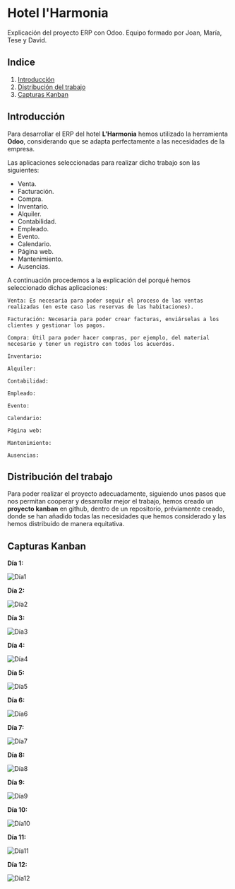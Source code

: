 # Hotel l'Harmonia

Explicación del proyecto ERP con Odoo. Equipo formado por Joan, María, Tese y David.

## Indice

1. [Introducción](#id1)
2. [Distribución del trabajo](#id2)
3. [Capturas Kanban](#id3)

## Introducción

Para desarrollar el ERP del hotel **L'Harmonia** hemos utilizado la herramienta **Odoo**, considerando que se adapta perfectamente a las necesidades de la empresa.

Las aplicaciones seleccionadas para realizar dicho trabajo son las siguientes:

- Venta.
- Facturación.
- Compra.
- Inventario.
- Alquiler.
- Contabilidad.
- Empleado.
- Evento.
- Calendario.
- Página web.
- Mantenimiento.
- Ausencias.

A continuación procedemos a la explicación del porqué hemos seleccionado dichas aplicaciones:

    Venta: Es necesaria para poder seguir el proceso de las ventas realizadas (en este caso las reservas de las habitaciones).

    Facturación: Necesaria para poder crear facturas, enviárselas a los clientes y gestionar los pagos.

    Compra: Útil para poder hacer compras, por ejemplo, del material necesario y tener un registro con todos los acuerdos.

    Inventario:

    Alquiler:

    Contabilidad:

    Empleado:

    Evento:

    Calendario:

    Página web:

    Mantenimiento:

    Ausencias:

## Distribución del trabajo

Para poder realizar el proyecto adecuadamente, siguiendo unos pasos que nos permitan cooperar y desarrollar mejor el trabajo, hemos creado un **proyecto kanban** en github, dentro de un repositorio, préviamente creado, donde se han añadido todas las necesidades que hemos considerado y las hemos distribuido de manera equitativa.

## Capturas Kanban

**Día 1:**

![Día1](/img/Dia-1.png)


**Día 2:**

![Día2](/img/Dia-2.png)

**Día 3:**

![Día3](/img/Dia-3.png)

**Día 4:**

![Día4](/img/Dia-4.png)

**Día 5:**

![Día5](/img/Dia-5.png)

**Día 6:**

![Día6](/img/Dia-6.png)

**Día 7:**

![Día7](/img/Dia-7.png)

**Día 8:**

![Día8](/img/Dia-8.png)

**Día 9:**

![Día9](/img/Dia-9.png)

**Día 10:**

![Día10](/img/Dia-10.png)

**Día 11:**

![Día11](/img/Dia-11.png)

**Día 12:**

![Día12](/img/Dia-12.png)